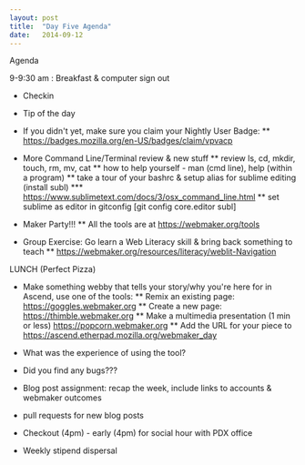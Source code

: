 ```yaml
---
layout: post
title:  "Day Five Agenda"
date:   2014-09-12
---
```


Agenda

9-9:30 am :  Breakfast & computer sign out

* Checkin
* Tip of the day
* If you didn't yet, make sure you claim your Nightly User Badge:
** https://badges.mozilla.org/en-US/badges/claim/vpvacp
* More Command Line/Terminal review & new stuff
** review ls, cd, mkdir, touch, rm, mv, cat
** how to help yourself - man (cmd line), help (within a program)
** take a tour of your bashrc & setup alias for sublime editing (install subl)
*** https://www.sublimetext.com/docs/3/osx_command_line.html
** set sublime as editor in gitconfig [git config core.editor subl]

* Maker Party!!!
** All the tools are at https://webmaker.org/tools
* Group Exercise: Go learn a Web Literacy skill & bring back something to teach
** https://webmaker.org/resources/literacy/weblit-Navigation


LUNCH (Perfect Pizza)

* Make something webby that tells your story/why you're here for
in Ascend, use one of the tools:
** Remix an existing page: https://goggles.webmaker.org
** Create a new page: https://thimble.webmaker.org
** Make a multimedia presentation (1 min or less) https://popcorn.webmaker.org
** Add the URL for your piece to https://ascend.etherpad.mozilla.org/webmaker_day

* What was the experience of using the tool?
* Did you find any bugs???
* Blog post assignment: recap the week, include links to accounts & webmaker outcomes
* pull requests for new blog posts
* Checkout (4pm) - early (4pm) for social hour with PDX office
* Weekly stipend dispersal
